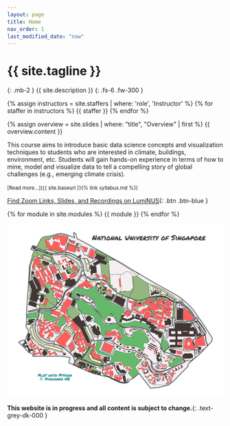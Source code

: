 ```yaml
---
layout: page
title: Home
nav_order: 1
last_modified_date: "now"
---
```


# {{ site.tagline }}
{: .mb-2 }
{{ site.description }}
{: .fs-6 .fw-300 }

{% assign instructors = site.staffers | where: 'role', 'Instructor' %}
{% for staffer in instructors %}
{{ staffer }}
{% endfor %}

{% assign overview = site.slides | where: "title", "Overview" | first %}
{{ overview.content }}

This course aims to introduce basic data science concepts and visualization techniques to students who
are interested in climate, buildings, environment, etc. Students will gain hands-on experience in terms of how to mine, model and visualize data
to tell a compelling story of global challenges (e.g., emerging climate crisis).

<small>[Read more...]({{ site.baseurl }}{% link syllabus.md %})</small>

[Find Zoom Links, Slides, and Recordings on LumiNUS](https://luminus.nus.edu.sg){: .btn .btn-blue }

{% for module in site.modules %}
{{ module }}
{% endfor %}

![Image of NUS Campus](./assets/images/NUS-campus.svg)

**This website is in progress and all content is subject to change.**{: .text-grey-dk-000 }
